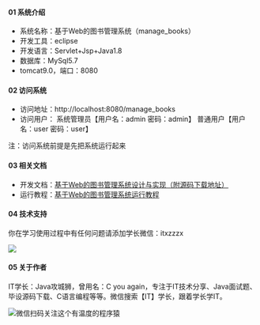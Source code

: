 #### 01 系统介绍

- 系统名称：基于Web的图书管理系统（manage_books）
- 开发工具：eclipse
- 开发语言：Servlet+Jsp+Java1.8
- 数据库：MySql5.7
- tomcat9.0，端口：8080

#### 02 访问系统

- 访问地址：http://localhost:8080/manage_books
- 访问用户：  系统管理员【用户名：admin 密码：admin】 普通用户【用户名：user 密码：user】

注：访问系统前提是先把系统运行起来

#### 03 相关文档

- 开发文档：[基于Web的图书管理系统设计与实现（附源码下载地址）](https://mp.weixin.qq.com/s/zZ40HrMcNoUx87aH8dGfhw)
- 运行教程：[基于Web的图书管理系统运行教程](https://mp.weixin.qq.com/s/tMrcyR2cpHfZ4NjGdBUIrA)


#### 04 技术支持

你在学习使用过程中有任何问题请添加学长微信：itxzzzx

![](https://img-blog.csdnimg.cn/8d728185d0474dcd87a6eb4af6f0ea64.png)

#### 05 关于作者

IT学长：Java攻城狮，曾用名：C you again，专注于IT技术分享、Java面试题、毕设源码下载、C语言编程等等。微信搜索【IT】学长，跟着学长学IT。

![微信扫码关注这个有温度的程序猿](https://img-blog.csdnimg.cn/c5b40e17bc614f5d99a5d6e179a0447b.png)
